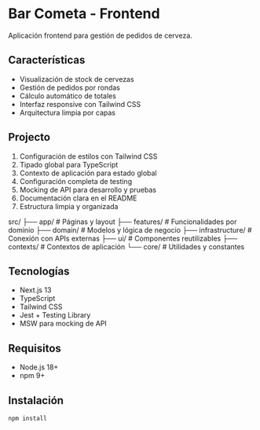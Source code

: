 # Bar Cometa - Frontend

Aplicación frontend para gestión de pedidos de cerveza.

## Características
- Visualización de stock de cervezas
- Gestión de pedidos por rondas
- Cálculo automático de totales
- Interfaz responsive con Tailwind CSS
- Arquitectura limpia por capas

## Projecto

1. Configuración de estilos con Tailwind CSS
2. Tipado global para TypeScript
3. Contexto de aplicación para estado global
4. Configuración completa de testing
5. Mocking de API para desarrollo y pruebas
6. Documentación clara en el README
7. Estructura limpia y organizada

src/
├── app/               # Páginas y layout
├── features/          # Funcionalidades por dominio
├── domain/            # Modelos y lógica de negocio
├── infrastructure/    # Conexión con APIs externas
├── ui/                # Componentes reutilizables
├── contexts/          # Contextos de aplicación
└── core/              # Utilidades y constantes

## Tecnologías
- Next.js 13
- TypeScript
- Tailwind CSS
- Jest + Testing Library
- MSW para mocking de API

## Requisitos
- Node.js 18+
- npm 9+

## Instalación
```bash
npm install